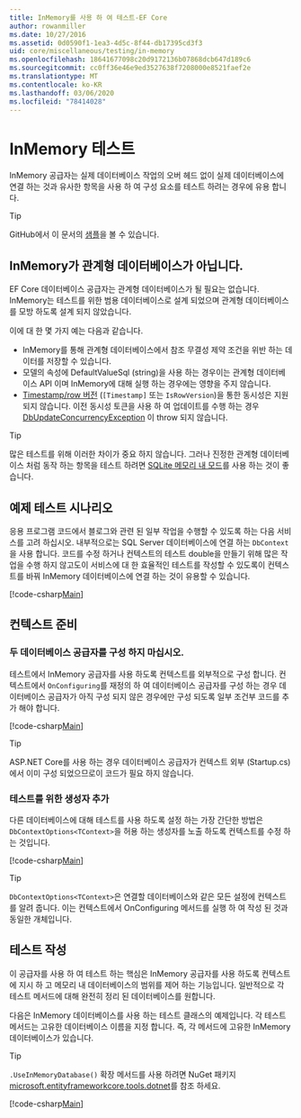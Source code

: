 ```yaml
---
title: InMemory를 사용 하 여 테스트-EF Core
author: rowanmiller
ms.date: 10/27/2016
ms.assetid: 0d0590f1-1ea3-4d5c-8f44-db17395cd3f3
uid: core/miscellaneous/testing/in-memory
ms.openlocfilehash: 18641677098c20d9172136b07868dcb647d189c6
ms.sourcegitcommit: cc0ff36e46e9ed3527638f7208000e8521faef2e
ms.translationtype: MT
ms.contentlocale: ko-KR
ms.lasthandoff: 03/06/2020
ms.locfileid: "78414028"
---
```

# <a name="testing-with-inmemory"></a>InMemory 테스트

InMemory 공급자는 실제 데이터베이스 작업의 오버 헤드 없이 실제 데이터베이스에 연결 하는 것과 유사한 항목을 사용 하 여 구성 요소를 테스트 하려는 경우에 유용 합니다.

> [!TIP]  
> GitHub에서 이 문서의 [샘플](https://github.com/dotnet/EntityFramework.Docs/tree/master/samples/core/Miscellaneous/Testing)을 볼 수 있습니다.

## <a name="inmemory-is-not-a-relational-database"></a>InMemory가 관계형 데이터베이스가 아닙니다.

EF Core 데이터베이스 공급자는 관계형 데이터베이스가 될 필요는 없습니다. InMemory는 테스트를 위한 범용 데이터베이스로 설계 되었으며 관계형 데이터베이스를 모방 하도록 설계 되지 않았습니다.

이에 대 한 몇 가지 예는 다음과 같습니다.

* InMemory를 통해 관계형 데이터베이스에서 참조 무결성 제약 조건을 위반 하는 데이터를 저장할 수 있습니다.
* 모델의 속성에 DefaultValueSql (string)을 사용 하는 경우이는 관계형 데이터베이스 API 이며 InMemory에 대해 실행 하는 경우에는 영향을 주지 않습니다.
* [Timestamp/row 버전](xref:core/modeling/concurrency#timestamprowversion) (`[Timestamp]` 또는 `IsRowVersion`)을 통한 동시성은 지원 되지 않습니다. 이전 동시성 토큰을 사용 하 여 업데이트를 수행 하는 경우 [DbUpdateConcurrencyException](https://docs.microsoft.com/dotnet/api/microsoft.entityframeworkcore.dbupdateconcurrencyexception) 이 throw 되지 않습니다.

> [!TIP]  
> 많은 테스트를 위해 이러한 차이가 중요 하지 않습니다. 그러나 진정한 관계형 데이터베이스 처럼 동작 하는 항목을 테스트 하려면 [SQLite 메모리 내 모드](sqlite.md)를 사용 하는 것이 좋습니다.

## <a name="example-testing-scenario"></a>예제 테스트 시나리오

응용 프로그램 코드에서 블로그와 관련 된 일부 작업을 수행할 수 있도록 하는 다음 서비스를 고려 하십시오. 내부적으로는 SQL Server 데이터베이스에 연결 하는 `DbContext`을 사용 합니다. 코드를 수정 하거나 컨텍스트의 테스트 double을 만들기 위해 많은 작업을 수행 하지 않고도이 서비스에 대 한 효율적인 테스트를 작성할 수 있도록이 컨텍스트를 바꿔 InMemory 데이터베이스에 연결 하는 것이 유용할 수 있습니다.

[!code-csharp[Main](../../../../samples/core/Miscellaneous/Testing/BusinessLogic/BlogService.cs)]

## <a name="get-your-context-ready"></a>컨텍스트 준비

### <a name="avoid-configuring-two-database-providers"></a>두 데이터베이스 공급자를 구성 하지 마십시오.

테스트에서 InMemory 공급자를 사용 하도록 컨텍스트를 외부적으로 구성 합니다. 컨텍스트에서 `OnConfiguring`를 재정의 하 여 데이터베이스 공급자를 구성 하는 경우 데이터베이스 공급자가 아직 구성 되지 않은 경우에만 구성 되도록 일부 조건부 코드를 추가 해야 합니다.

[!code-csharp[Main](../../../../samples/core/Miscellaneous/Testing/BusinessLogic/BloggingContext.cs#OnConfiguring)]

> [!TIP]  
> ASP.NET Core를 사용 하는 경우 데이터베이스 공급자가 컨텍스트 외부 (Startup.cs)에서 이미 구성 되었으므로이 코드가 필요 하지 않습니다.

### <a name="add-a-constructor-for-testing"></a>테스트를 위한 생성자 추가

다른 데이터베이스에 대해 테스트를 사용 하도록 설정 하는 가장 간단한 방법은 `DbContextOptions<TContext>`을 허용 하는 생성자를 노출 하도록 컨텍스트를 수정 하는 것입니다.

[!code-csharp[Main](../../../../samples/core/Miscellaneous/Testing/BusinessLogic/BloggingContext.cs#Constructors)]

> [!TIP]  
> `DbContextOptions<TContext>`은 연결할 데이터베이스와 같은 모든 설정에 컨텍스트를 알려 줍니다. 이는 컨텍스트에서 OnConfiguring 메서드를 실행 하 여 작성 된 것과 동일한 개체입니다.

## <a name="writing-tests"></a>테스트 작성

이 공급자를 사용 하 여 테스트 하는 핵심은 InMemory 공급자를 사용 하도록 컨텍스트에 지시 하 고 메모리 내 데이터베이스의 범위를 제어 하는 기능입니다. 일반적으로 각 테스트 메서드에 대해 완전히 정리 된 데이터베이스를 원합니다.

다음은 InMemory 데이터베이스를 사용 하는 테스트 클래스의 예제입니다. 각 테스트 메서드는 고유한 데이터베이스 이름을 지정 합니다. 즉, 각 메서드에 고유한 InMemory 데이터베이스가 있습니다.

>[!TIP]
> `.UseInMemoryDatabase()` 확장 메서드를 사용 하려면 NuGet 패키지 [microsoft.entityframeworkcore.tools.dotnet](https://www.nuget.org/packages/Microsoft.EntityFrameworkCore.InMemory/)를 참조 하세요.

[!code-csharp[Main](../../../../samples/core/Miscellaneous/Testing/TestProject/InMemory/BlogServiceTests.cs)]
